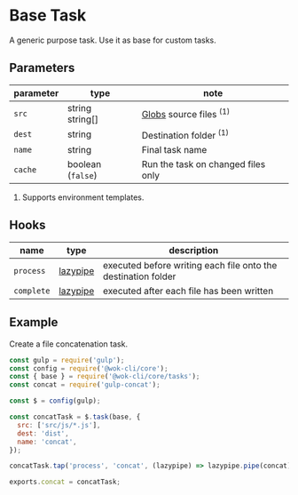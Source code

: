 # Base Task

A generic purpose task. Use it as base for custom tasks.

## Parameters

| parameter | type               | note                                   |
| --------- | ------------------ | -------------------------------------- |
| `src`     | string<br>string[] | [Globs][1] source files <sup>(1)</sup> |
| `dest`    | string             | Destination folder <sup>(1)</sup>      |
| `name`    | string             | Final task name                        |
| `cache`   | boolean (`false`)  | Run the task on changed files only     |

1. Supports environment templates.

[1]: https://gulpjs.com/docs/en/api/concepts#globs

## Hooks

| name       | type          | description                                                   |
| ---------- | ------------- | ------------------------------------------------------------- |
| `process`  | [lazypipe][2] | executed before writing each file onto the destination folder |
| `complete` | [lazypipe][2] | executed after each file has been written                     |

[2]: https://github.com/OverZealous/lazypipe

## Example

Create a file concatenation task.

```js
const gulp = require('gulp');
const config = require('@wok-cli/core');
const { base } = require('@wok-cli/core/tasks');
const concat = require('gulp-concat');

const $ = config(gulp);

const concatTask = $.task(base, {
  src: ['src/js/*.js'],
  dest: 'dist',
  name: 'concat',
});

concatTask.tap('process', 'concat', (lazypipe) => lazypipe.pipe(concat));

exports.concat = concatTask;
```
